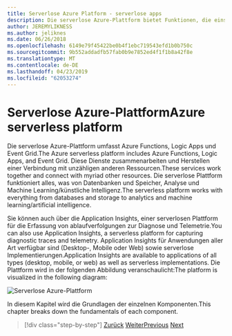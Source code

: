 ```yaml
---
title: Serverlose Azure Platform - serverlose apps
description: Die serverlose Azure-Plattform bietet Funktionen, die einschließlich sofortiges skalieren ereignisgesteuerte Code, Cloud-basierten Pub/Sub, arbeitsablauforchestrierung und mehr.
author: JEREMYLIKNESS
ms.author: jeliknes
ms.date: 06/26/2018
ms.openlocfilehash: 6149e79f45422be0b4f1ebc719543efd1b0b750c
ms.sourcegitcommit: 9b552addadfb57fab0b9e7852ed4f1f1b8a42f8e
ms.translationtype: MT
ms.contentlocale: de-DE
ms.lasthandoff: 04/23/2019
ms.locfileid: "62053274"
---
```

# <a name="azure-serverless-platform"></a><span data-ttu-id="fd61e-103">Serverlose Azure-Plattform</span><span class="sxs-lookup"><span data-stu-id="fd61e-103">Azure serverless platform</span></span>

<span data-ttu-id="fd61e-104">Die serverlose Azure-Plattform umfasst Azure Functions, Logic Apps und Event Grid.</span><span class="sxs-lookup"><span data-stu-id="fd61e-104">The Azure serverless platform includes Azure Functions, Logic Apps, and Event Grid.</span></span> <span data-ttu-id="fd61e-105">Diese Dienste zusammenarbeiten und Herstellen einer Verbindung mit unzähligen anderen Ressourcen.</span><span class="sxs-lookup"><span data-stu-id="fd61e-105">These services work together and connect with myriad other resources.</span></span> <span data-ttu-id="fd61e-106">Die serverlose Plattform funktioniert alles, was von Datenbanken und Speicher, Analyse und Machine Learning/künstliche Intelligenz.</span><span class="sxs-lookup"><span data-stu-id="fd61e-106">The serverless platform works with everything from databases and storage to analytics and machine learning/artificial intelligence.</span></span>

<span data-ttu-id="fd61e-107">Sie können auch über die Application Insights, einer serverlosen Plattform für die Erfassung von ablaufverfolgungen zur Diagnose und Telemetrie.</span><span class="sxs-lookup"><span data-stu-id="fd61e-107">You can also use Application Insights, a serverless platform for capturing diagnostic traces and telemetry.</span></span> <span data-ttu-id="fd61e-108">Application Insights für Anwendungen aller Art verfügbar sind (Desktop-, Mobile oder Web) sowie serverlose Implementierungen.</span><span class="sxs-lookup"><span data-stu-id="fd61e-108">Application Insights are available to applications of all types (desktop, mobile, or web) as well as serverless implementations.</span></span> <span data-ttu-id="fd61e-109">Die Plattform wird in der folgenden Abbildung veranschaulicht:</span><span class="sxs-lookup"><span data-stu-id="fd61e-109">The platform is visualized in the following diagram:</span></span>

![Serverlose Azure-Plattform](./media/azure-serverless-platform.png)

<span data-ttu-id="fd61e-111">In diesem Kapitel wird die Grundlagen der einzelnen Komponenten.</span><span class="sxs-lookup"><span data-stu-id="fd61e-111">This chapter breaks down the fundamentals of each component.</span></span>

>[!div class="step-by-step"]
><span data-ttu-id="fd61e-112">[Zurück](serverless-design-examples.md)
>[Weiter](azure-functions.md)</span><span class="sxs-lookup"><span data-stu-id="fd61e-112">[Previous](serverless-design-examples.md)
[Next](azure-functions.md)</span></span>